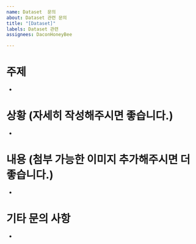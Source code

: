 ```yaml
---
name: Dataset  문의
about: Dataset 관련 문의
title: "[Dataset]"
labels: Dataset 관련
assignees: DaconHoneyBee

---
```


# 주제
- 

# 상황 (자세히 작성해주시면 좋습니다.)
- 

# 내용 (첨부 가능한 이미지 추가해주시면 더 좋습니다.)
- 

# 기타 문의 사항
-
